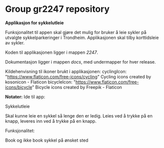# Group gr2247 repository 
 


**Applikasjon for sykkelutleie**

Funksjonalitet til appen skal gjøre det mulig for bruker å leie sykler på utvalgte sykkelparkeringer i Trondheim. Applikasjonen skal tilby korttidsleie av sykler.

Koden til applikasjonen ligger i mappen *2247*.

Dokumentasjon ligger i mappen *docs*, med undermapper for hver release.



Kildehenvisning til ikoner brukt i applikasjonen:
cyclingIcon: "https://www.flaticon.com/free-icons/cycling" Cycling icons created by kosonicon - Flaticon
bicycleIcon: "https://www.flaticon.com/free-icons/bicycle" Bicycle icons created by Freepik - Flaticon



**Notater:**
Ide til app:

Sykkelutleie

Skal kunne leie en sykkel så lenge den er ledig. Leies ved å trykke på en knapp, leveres inn ved å trykke på en knapp.

Funksjonalitet:

Book og ikke book sykkel på ønsket sted


